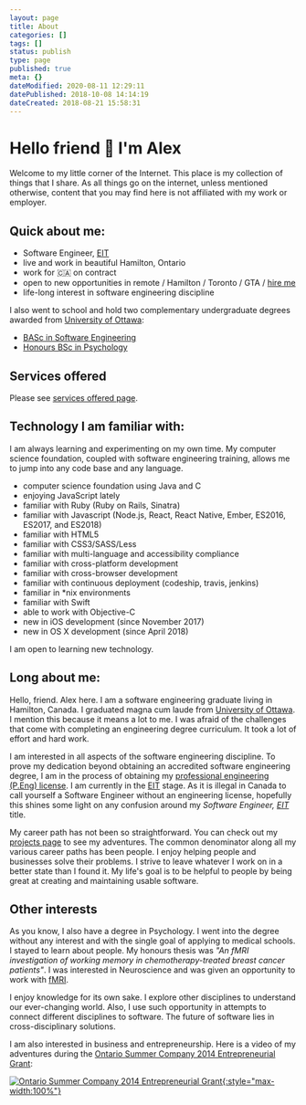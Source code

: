 ```yaml
---
layout: page
title: About
categories: []
tags: []
status: publish
type: page
published: true
meta: {}
dateModified: 2020-08-11 12:29:11
datePublished: 2018-10-08 14:14:19
dateCreated: 2018-08-21 15:58:31
---
```


# Hello friend 👋 I'm Alex

Welcome to my little corner of the Internet. This place is my collection of things that I share. As all things go on the internet, unless mentioned otherwise, content that you may find here is not affiliated with my work or employer.

## Quick about me:

- Software Engineer, <a href="http://peo.on.ca/index.php?ci_id=2064&la_id=1" title="The Engineering Intern (EIT) Program">EIT</a>
- live and work in beautiful Hamilton, Ontario
- work for 🇨🇦 on contract
- open to new opportunities in remote / Hamilton / Toronto / GTA / <a href="mailto:info@getaclue.me?subject=Available%20Opportunity%20in%20Toronto%20or%20remote" title="hire me">hire me</a>
- life-long interest in software engineering discipline

I also went to school and hold two complementary undergraduate degrees awarded from [University of Ottawa](https://www.uottawa.ca/en):

- [BASc in Software Engineering](https://www.uottawa.ca/academic/info/regist/1516/calendars/programs/1459.html)
- [Honours BSc in Psychology](https://socialsciences.uottawa.ca/programs/undergraduate-course-sequences/honours-bsc-psychology)

## Services offered

Please see [services offered page](/services).

## Technology I am familiar with:

I am always learning and experimenting on my own time. My computer science foundation, coupled with software engineering training, allows me to jump into any code base and any language.

- computer science foundation using Java and C
- enjoying JavaScript lately
- familiar with Ruby (Ruby on Rails, Sinatra)
- familiar with Javascript (Node.js, React, React Native, Ember, ES2016, ES2017, and ES2018)
- familiar with HTML5
- familiar with CSS3/SASS/Less
- familiar with multi-language and accessibility compliance
- familiar with cross-platform development
- familiar with cross-browser development
- familiar with continuous deployment (codeship, travis, jenkins)
- familiar in \*nix environments
- familiar with Swift
- able to work with Objective-C
- new in iOS development (since November 2017)
- new in OS X development (since April 2018)

I am open to learning new technology.

## Long about me:

Hello, friend. Alex here. I am a software engineering graduate living in Hamilton, Canada. I graduated magna cum laude from [University of Ottawa](https://www.uottawa.ca/en). I mention this because it means a lot to me. I was afraid of the challenges that come with completing an engineering degree curriculum. It took a lot of effort and hard work.

I am interested in all aspects of the software engineering discipline. To prove my dedication beyond obtaining an accredited software engineering degree, I am in the process of obtaining my [professional engineering (P.Eng) license](https://en.wikipedia.org/wiki/Regulation_and_licensure_in_engineering#Canada_2). I am currently in the <a href="http://peo.on.ca/index.php?ci_id=2064&la_id=1" title="The Engineering Intern (EIT) Program">EIT</a> stage. As it is illegal in Canada to call yourself a Software Engineer without an engineering license, hopefully this shines some light on any confusion around my _Software Engineer, <a href="http://peo.on.ca/index.php?ci_id=2064&la_id=1" title="The Engineering Intern (EIT) Program">EIT</a>_ title.

My career path has not been so straightforward. You can check out my [projects page](/projects) to see my adventures. The common denominator along all my various career paths has been people. I enjoy helping people and businesses solve their problems. I strive to leave whatever I work on in a better state than I found it. My life's goal is to be helpful to people by being great at creating and maintaining usable software.

## Other interests

As you know, I also have a degree in Psychology. I went into the degree without any interest and with the single goal of applying to medical schools. I stayed to learn about people. My honours thesis was _"An fMRI investigation of working memory in chemotherapy-treated breast cancer patients"_. I was interested in Neuroscience and was given an opportunity to work with [fMRI](https://en.wikipedia.org/wiki/Functional_magnetic_resonance_imaging).

I enjoy knowledge for its own sake. I explore other disciplines to understand our ever-changing world. Also, I use such opportunity in attempts to connect different disciplines to software. The future of software lies in cross-disciplinary solutions.

I am also interested in business and entrepreneurship. Here is a video of my adventures during the <a href="https://www.ontario.ca/business-and-economy/start-summer-company-students">Ontario Summer Company 2014 Entrepreneurial Grant</a>:

[![Ontario Summer Company 2014 Entrepreneurial Grant](https://cdn-pro.dprcdn.net/files/acc_603419/mlgG8){:style="max-width:100%"}](https://www.youtube.com/watch?v=UkWgyN8AKXo "Ontario Summer Company 2014 Entrepreneurial Grant")

